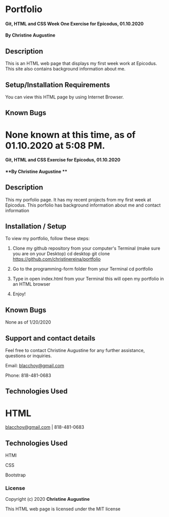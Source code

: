 # Portfolio

#### Git, HTML and CSS Week One Exercise for Epicodus, 01.10.2020

#### **By Christine Augustine**

## Description

This is an HTML web page that displays my first week work at Epicodus. This site also contains background information about me. 

## Setup/Installation Requirements

You can view this HTML page by using Internet Browser.

## Known Bugs

None known at this time, as of 01.10.2020 at 5:08 PM. 
=======
#### Git, HTML and CSS Exercise for Epicodus, 01.10.2020

#### **By Christine Augustine **

## Description

This my porfolio page. It has my recent projects from my first week at Epicodus. This porfolio has background information about me and contact information

## Installation / Setup
To view my portfolio, follow these steps:

1. Clone my github repository from your computer's Terminal (make sure you are on your Desktop)
  cd desktop
  git clone https://github.com/christinereina/portfolio

2. Go to the programming-form folder from your Terminal
  cd portfolio

3. Type in open index.html from your Terminal 
  this will open my portfolio in an HTML browser

4. Enjoy!


## Known Bugs

None as of 1/20/2020

## Support and contact details

Feel free to contact Christine Augustine for any further assistance, questions or inquiries. 

Email: blacchoy@gmail.com

Phone: 818-481-0683

## Technologies Used

HTML
=======
blacchoy@gmail.com | 818-481-0683 

## Technologies Used

HTMl


CSS

Bootstrap

### License

Copyright (c) 2020 **Christine Augustine**

This HTML web page is licensed under the MIT license
